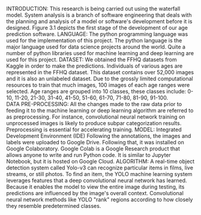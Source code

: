 INTRODUCTION:
This research is being carried out using the waterfall model. System analysis is a branch of software engineering that deals with the planning and analysis of a model or software's development before it is designed. Figure 3.1 depicts the first stage of the development of our age prediction software.
LANGUAGE:
The python programming language was used for the implementation of this project. The python language is the major language used for data science projects around the world. Quite a number of python libraries used for machine learning and deep learning are used for this project. 
DATASET:
We obtained the FFHQ datasets from Kaggle in order to make the predictions. Individuals of various ages are represented in the FFHQ dataset. This dataset contains over 52,000 images and it is also an unlabeled dataset. Due to the grossly limited computational resources to train that much images, 100 images of each age ranges were selected. Age ranges are grouped into 10 classes, these classes include: 0-10, 11-20, 21-30, 31-40, 41-50, 51-60, 61-70, 71-80, 81-90, 91-100.  
DATA PRE-PROCESSING:
All the changes made to the raw data prior to feeding it to the machine learning or deep learning algorithm are referred to as preprocessing. For instance, convolutional neural network training on unprocessed images is likely to produce subpar categorization results. Preprocessing is essential for accelerating training.
MODEL:
Integrated Development Environment (IDE)
Following the annotations, the images and labels were uploaded to Google Drive. Following that, it was installed on Google Colaboratory. Google Colab is a Google Research product that allows anyone to write and run Python code. It is similar to Jupyter Notebook, but it is hosted on Google Cloud.
ALGORITHM: 
A real-time object detection system called Yolo-v3 can recognize particular items in films, live streams, or still photos. To find an item, the YOLO machine learning system leverages features that a deep convolutional neural network has learned. Because it enables the model to view the entire image during testing, its predictions are influenced by the image's overall context. Convolutional neural network methods like YOLO "rank" regions according to how closely they resemble predetermined classes.
